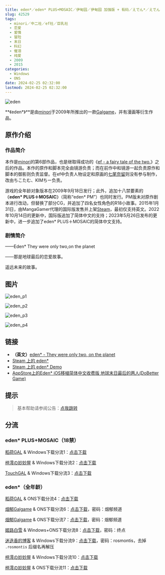 ```yaml
---
title: eden*／eden* PLUS+MOSAIC／伊甸园／伊甸园 加强版 + 有码／えでん*／えでん* PLUS ＋ MOSAIC
slug: 42529
tags:
  - minori／中二社／ef社／巨乳社
  - 恋爱
  - 爱情
  - 冒险
  - 末日
  - 科幻
  - 催泪
  - 纯爱
  - 2009
  - 2015
categories:
  - Windows
  - ONS
date: 2024-02-25 02:32:00
lastmod: 2024-02-25 02:32:00
---
```


![eden](https://static.30hb.cn/vndb/img/eden.webp)

**《eden\*》**是由[minori](https://zh.moegirl.org.cn/Minori)于2009年所推出的一款[Galgame](https://zh.moegirl.org.cn/Galgame)，并有漫画等衍生作品。

<!--more-->

## 原作介绍

### 作品简介

本作是[minori](https://zh.moegirl.org.cn/Minori)的第6部作品，也是继取得成功的《[ef - a fairy tale of the two.](https://zh.moegirl.org.cn/Ef系列)》之后的作品。本作的原作和脚本完全由镜游负责；而在前作中和镜游一起负责原作和脚本的御影则负责监督。在ef中负责人物设定和原画的[七尾奈留](https://zh.moegirl.org.cn/七尾奈留)则没有参与制作，改由ちこたむ、KIMちー负责。

游戏的全年龄对象版本在2009年9月18日发行；此外，追加十八禁要素的《**eden\* PLUS＋MOSAIC**》（简称“eden* PM”）也同时发行。PM版未对原作剧本进行改动，但替换了部分CG，并追加了四名女性角色的R18小故事。2015年1月31日，由MangaGamer代理的国际版发售并上架[Steam](https://zh.moegirl.org.cn/Steam)，最初仅支持英文。2022年10月14日的更新中，国际版追加了简体中文的支持；2023年5月26日发布的更新中，进一步追加了eden* PLUS＋MOSAIC的简体中文支持。

### 剧情简介

——Eden* They were only two,on the planet

——那是地球最后的恋爱故事。

遥远未来的故事。

## 图片

![eden_p1](https://static.30hb.cn/vndb/img/eden_p1.webp)

![eden_p2](https://static.30hb.cn/vndb/img/eden_p2.webp)

![eden_p3](https://static.30hb.cn/vndb/img/eden_p3.webp)

![eden_p4](https://static.30hb.cn/vndb/img/eden_p4.webp)

## 链接

- **（英文）**[eden* - They were only two, on the planet](http://www.mangagamer.org/eden/)
- [Steam 上的 eden*](http://store.steampowered.com/app/315810/?snr=1_5_9__300)
- [Steam 上的 eden* Demo](http://store.steampowered.com/app/348610/?snr=1_7_7_230_150_1)
- [AppStore上的Eden* iOS移植简体中文收费版 地球末日最后的两人(DoBetter Game)](https://apps.apple.com/cn/app/地球末日最后的两人/id1086005986)

## 提示

> 基本帮助请参阅公告：[点我跳转](/)

## 分流

### eden* PLUS+MOSAIC（18禁）

[稻荷GAL](https://inarigal.com/) & Windows下载分流1：[点击下载](https://sakustar.moe/download?post_id=290&index=0&i=1)

[梓澪の妙妙屋](https://zi0.cc/) & Windows下载分流2：[点击下载](https://zi0.cc/d/%60%E3%80%90%E5%90%88%E9%9B%86%E7%B3%BB%E5%88%97%E3%80%91/%E6%B1%89%E5%8C%96galgame%E4%BC%9A%E7%A4%BE%E5%90%88%E9%9B%86/%E6%B1%89%E5%8C%96%E4%BC%9A%E7%A4%BE%E5%90%88%E9%9B%86%E9%83%A8%E5%88%86%20part15/minori/%E6%B1%89%E5%8C%96%E7%89%88/%5B221013%5D%5Bminori%5D%20eden%EF%BC%8A%2BPLUS%20MOSAIC.rar?sign=UomO_J-Skps0UC00FYhrPXSU6PezZ1-mCbn3Xjdss0o=:0)

[TouchGAL](https://www.touchgal.us/) & Windows下载分流3：[点击下载](https://pan.touchgal.net/s/6PpHp)

### eden*（全年龄）

[稻荷GAL](https://inarigal.com/) & ONS下载分流4：[点击下载](https://sakustar.moe/download?post_id=605&index=0&i=0)

[烟郁Galgame](https://yanyugal.top/) & ONS下载分流6：[点击下载](https://yanyugal.top/d/disk1/%E5%B0%8F%E5%B0%8F%E7%9A%84%E5%88%86%E4%BA%AB%EF%BC%88PC%EF%BC%86%E5%AE%89%E5%8D%93%EF%BC%89/%E5%AE%89%E5%8D%93/ons/eden%EF%BC%8A.7z)，密码：烟郁频道

[烟郁Galgame](https://yanyugal.top/) & ONS下载分流7：[点击下载](https://yanyugal.top/d/disk1/%E5%B0%8F%E5%B0%8F%E7%9A%84%E5%88%86%E4%BA%AB%EF%BC%88PC%EF%BC%86%E5%AE%89%E5%8D%93%EF%BC%89/%E5%AE%89%E5%8D%93/ons/eden%5B%E4%BC%8A%E7%94%B8%E5%9B%AD%5D.7z)，密码：烟郁频道

[姬路白雪](https://pan.jlbx.xyz/) & Windows+ONS下载分流8：[点击下载](https://pan.jlbx.xyz/?s=eden)，密码：终点

[迷迭香的博客](https://rosmontis.com/) & Windows下载分流9：[点击下载](https://drive.rosmontis.com/s/8r2UN)，密码：rosmontis，去掉 `.rosmontis` 后缀名再解压

[梓澪の妙妙屋](https://zi0.cc/) & Windows下载分流10：[点击下载](https://zi0.cc/d/%2C%E3%80%90ADV-%E5%86%92%E9%99%A9%E6%B8%B8%E6%88%8F%E3%80%91/%E3%80%90PC%2B%E5%AE%89%E5%8D%93%E3%80%91eden/%E3%80%90PC%E7%A1%AC%E7%9B%98%E3%80%91eden.zip?sign=Vo1w4J2XW5GCGQMQdRFozNUlNqK50YAhFMWDFTlQCLM=:0)

[梓澪の妙妙屋](https://zi0.cc/) & ONS下载分流11：[点击下载](https://zi0.cc/d/%2C%E3%80%90ADV-%E5%86%92%E9%99%A9%E6%B8%B8%E6%88%8F%E3%80%91/%E3%80%90PC%2B%E5%AE%89%E5%8D%93%E3%80%91eden/%E3%80%90krkr%E3%80%91eden.zip?sign=3GBS4P2rpZWpkgirYXo0MlMCIIBdnSyBp36zUQ9nWMk=:0)
